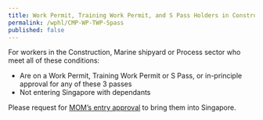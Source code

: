 ```yaml
---
title: Work Permit, Training Work Permit, and S Pass Holders in Construction, Marine Shipyard and Process Sectors not Entering Singapore with Dependants
permalink: /wphl/CMP-WP-TWP-Spass
published: false
---
```


For workers in the Construction, Marine shipyard or Process sector who meet all of these conditions:
- Are on a Work Permit, Training Work Permit or S Pass, or in-principle approval for any of these 3 passes
- Not entering Singapore with dependants

Please request for [MOM’s entry approval](https://www.mom.gov.sg/covid-19/actions-for-companies-to-bring-pass-holders-into-singapore) to bring them into Singapore.  

